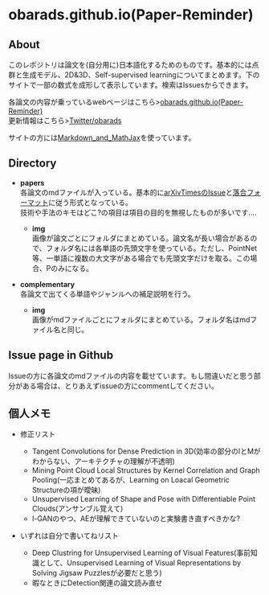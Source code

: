 # obarads.github.io(Paper-Reminder)
## About
このレポジトリは論文を(自分用に)日本語化するためのものです。基本的には点群と生成モデル、2D&3D、Self-supervised learningについてまとめます。下のサイトで一部の数式を成形して表示しています。検索はIssuesからできます。

各論文の内容が乗っているwebページはこちら>[obarads.github.io(Paper-Reminder)](https://obarads.github.io/)  
更新情報はこちら>[Twitter/obarads](https://twitter.com/obarads)

サイトの方には[Markdown_and_MathJax](https://github.com/Obarads/Markdown_and_MathJax)を使っています。

## Directory
- **papers**  
各論文のmdファイルが入っている。基本的に[arXivTimesのIssue](https://github.com/arXivTimes/arXivTimes)と[落合フォーマット](https://www.slideshare.net/Ochyai/1-ftma15?ref=http://lafrenze.hatenablog.com/entry/2015/08/04/120205)に従う形式となっている。  
技術や手法のキモはどこ?の項目は項目の目的を無視したものが多いです....
    - **img**  
    画像が論文ごとにフォルダにまとめている。論文名が長い場合があるので、フォルダ名には各単語の先頭文字を使っている。ただし、PointNet等、一単語に複数の大文字がある場合でも先頭文字だけを取る。この場合、Pのみになる。

- **complementary**  
各論文で出てくる単語やジャンルへの補足説明を行う。
    - **img**  
    画像がmdファイルごとにフォルダにまとめている。フォルダ名はmdファイル名と同じ。

## Issue page in Github
Issueの方に各論文のmdファイルの内容を載せています。もし間違いだと思う部分がある場合は、とりあえずissueの方にcommentしてください。

## 個人メモ
- 修正リスト
    - Tangent Convolutions for Dense Prediction in 3D(効率の部分のIとMがわからない、アーキテクチャの理解が不透明)
    - Mining Point Cloud Local Structures by Kernel Correlation and Graph Pooling(一応まとめてあるが、Learning on Loacal Geometric Structureの項が曖昧)
    - Unsupervised Learning of Shape and Pose with Differentiable Point Clouds(アンサンブル覚えて)
    - l-GANのやつ、AEが理解できていないのと実験書き直すべきかな?

- いずれは自分で書いてねリスト
    - Deep Clustring for Unsupervised Learning of Visual Features(事前知識として、Unsupervised Learning of Visual Representations by Solving Jigsaw Puzzlesが必要だと思う)
    - 暇なときにDetection関連の論文読み直せ

